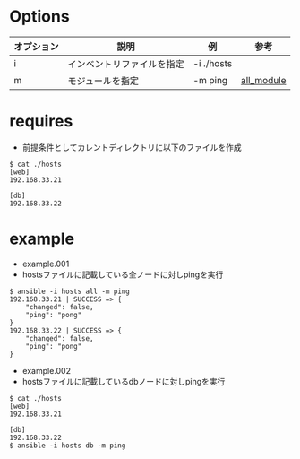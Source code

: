 # Options

| オプション | 説明                       | 例         | 参考 |
|------------|----------------------------|------------|------|
| i          | インベントリファイルを指定 | -i ./hosts |      |
| m          | モジュールを指定           | -m ping    |[all_module](http://docs.ansible.com/ansible/list_of_all_modules.html) |


# requires
* 前提条件としてカレントディレクトリに以下のファイルを作成

```
$ cat ./hosts
[web]
192.168.33.21

[db]
192.168.33.22
```


# example

* example.001
 * hostsファイルに記載している全ノードに対しpingを実行
```
$ ansible -i hosts all -m ping
192.168.33.21 | SUCCESS => {
    "changed": false,
    "ping": "pong"
}
192.168.33.22 | SUCCESS => {
    "changed": false,
    "ping": "pong"
}
```
* example.002
 * hostsファイルに記載しているdbノードに対しpingを実行
```
$ cat ./hosts
[web]
192.168.33.21

[db]
192.168.33.22
$ ansible -i hosts db -m ping
```
